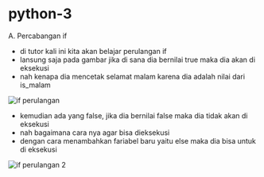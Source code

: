 # python-3

A. Percabangan if

- di tutor kali ini kita akan belajar perulangan if
- lansung saja pada gambar jika di sana dia bernilai true maka dia akan di eksekusi
- nah kenapa dia mencetak selamat malam karena dia adalah nilai dari is_malam

![if perulangan](https://user-images.githubusercontent.com/93004934/140731963-6f579732-7269-4428-a3ba-3d9141272cdd.png)

- kemudian ada yang false, jika dia bernilai false maka dia tidak akan di eksekusi
- nah bagaimana cara nya agar bisa dieksekusi
- dengan cara menambahkan fariabel baru yaitu else maka dia bisa untuk di eksekusi

![if perulangan 2](https://user-images.githubusercontent.com/93004934/140732506-f8067857-4037-4301-b627-551dfa32f41f.png)

